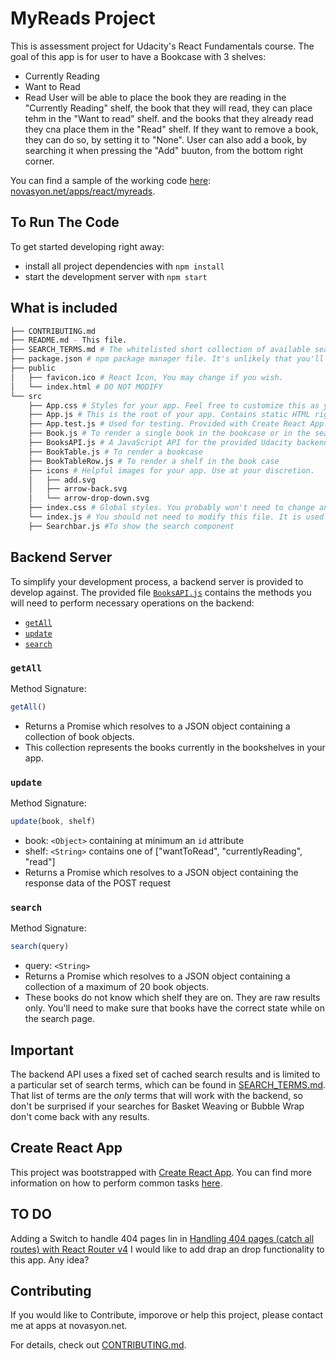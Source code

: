 # MyReads Project

This is assessment project for Udacity's React Fundamentals course. The goal of this app is for user to have a Bookcase with 3 shelves:
* Currently Reading
* Want to Read
* Read
 User will be able to place the book they are reading in the "Currently Reading" shelf, the book that they will read, they can place tehm in the "Want to read" shelf. and the books that they already read they cna place them in the "Read" shelf. If they want to remove a book, they can do so, by setting it to "None". User can also add a book, by searching it when pressing the "Add" buuton, from the bottom right corner.

You can find a sample of the working code [here](https://novasyon.net/apps/react/myreads/): [novasyon.net/apps/react/myreads](https://novasyon.net/apps/react/myreads/).

## To Run The Code

To get started developing right away:

* install all project dependencies with `npm install`
* start the development server with `npm start`

## What is included
```bash
├── CONTRIBUTING.md
├── README.md - This file.
├── SEARCH_TERMS.md # The whitelisted short collection of available search terms for you to use with your app.
├── package.json # npm package manager file. It's unlikely that you'll need to modify this.
├── public
│   ├── favicon.ico # React Icon, You may change if you wish.
│   └── index.html # DO NOT MODIFY
└── src
    ├── App.css # Styles for your app. Feel free to customize this as you desire.
    ├── App.js # This is the root of your app. Contains static HTML right now.
    ├── App.test.js # Used for testing. Provided with Create React App. Testing is encouraged, but not required.
    ├── Book.js # To render a single book in the bookcase or in the search result
    ├── BooksAPI.js # A JavaScript API for the provided Udacity backend. Instructions for the methods are below.
    ├── BookTable.js # To render a bookcase
    ├── BookTableRow.js # To render a shelf in the book case
    ├── icons # Helpful images for your app. Use at your discretion.
    │   ├── add.svg
    │   ├── arrow-back.svg
    │   └── arrow-drop-down.svg
    ├── index.css # Global styles. You probably won't need to change anything here.
    └── index.js # You should not need to modify this file. It is used for DOM rendering only.
    ├── Searchbar.js #To show the search component
```

## Backend Server

To simplify your development process, a backend server is provided to develop against. The provided file [`BooksAPI.js`](src/BooksAPI.js) contains the methods you will need to perform necessary operations on the backend:

* [`getAll`](#getall)
* [`update`](#update)
* [`search`](#search)

### `getAll`

Method Signature:

```js
getAll()
```

* Returns a Promise which resolves to a JSON object containing a collection of book objects.
* This collection represents the books currently in the bookshelves in your app.

### `update`

Method Signature:

```js
update(book, shelf)
```

* book: `<Object>` containing at minimum an `id` attribute
* shelf: `<String>` contains one of ["wantToRead", "currentlyReading", "read"]  
* Returns a Promise which resolves to a JSON object containing the response data of the POST request

### `search`

Method Signature:

```js
search(query)
```

* query: `<String>`
* Returns a Promise which resolves to a JSON object containing a collection of a maximum of 20 book objects.
* These books do not know which shelf they are on. They are raw results only. You'll need to make sure that books have the correct state while on the search page.

## Important
The backend API uses a fixed set of cached search results and is limited to a particular set of search terms, which can be found in [SEARCH_TERMS.md](SEARCH_TERMS.md). That list of terms are the _only_ terms that will work with the backend, so don't be surprised if your searches for Basket Weaving or Bubble Wrap don't come back with any results.

## Create React App

This project was bootstrapped with [Create React App](https://github.com/facebookincubator/create-react-app). You can find more information on how to perform common tasks [here](https://github.com/facebookincubator/create-react-app/blob/master/packages/react-scripts/template/README.md).

## TO DO
Adding a Switch to handle 404 pages lin in [Handling 404 pages (catch all routes) with React Router v4](https://tylermcginnis.com/react-router-handling-404-pages/)
I would like to add drap an drop functionality to this app. Any idea? 

## Contributing

If you would like to Contribute, imporove or help this project, please contact me at apps at novasyon.net.

For details, check out [CONTRIBUTING.md](CONTRIBUTING.md).
